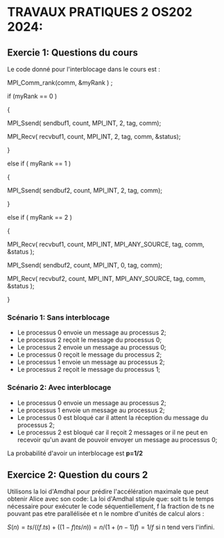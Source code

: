# **TRAVAUX PRATIQUES 2 OS202 2024:**


## **Exercie 1: Questions du cours**


Le code donné pour l'interblocage dans le cours est : 

MPI_Comm_rank(comm, &myRank ) ;


if (myRank == 0 )


{


MPI_Ssend( sendbuf1, count, MPI_INT, 2, tag, comm);


MPI_Recv( recvbuf1, count, MPI_INT, 2, tag, comm, &status);


}


else if ( myRank == 1 )


{


MPI_Ssend( sendbuf2, count, MPI_INT, 2, tag, comm);


}


else if ( myRank == 2 )


{


MPI_Recv( recvbuf1, count, MPI_INT, MPI_ANY_SOURCE, tag, comm,
&status );


MPI_Ssend( sendbuf2, count, MPI_INT, 0, tag, comm);


MPI_Recv( recvbuf2, count, MPI_INT, MPI_ANY_SOURCE, tag, comm,
&status );


}



### Scénario 1: Sans interblocage


- Le processus 0 envoie un message au processus 2;
- Le processus 2 reçoit le message du processus 0;
- Le processus 2 envoie un message au processus 0;
- Le processus 0 reçoit le message du processus 2;
- Le processus 1 envoie un message au processus 2;
- Le processus 2 reçoit le message du processus 1;

### Scénario 2: Avec interblocage 


- Le processus 0 envoie un message au processus 2;
- Le processus 1 envoie un message au processus 2;
- Le processus 0 est bloqué car il attent la réception du message du processus 2;
- Le processus 2 est bloqué car il reçoit 2 messages or il ne peut en recevoir qu'un avant de pouvoir envoyer un message au processus 0;

La probabilité d'avoir un interblocage est **p=1/2**



## **Exercice 2: Question du cours 2**

Utilisons la loi d'Amdhal pour prédire l'accélération maximale que peut obtenir Alice avec son code:
La loi d'Amdhal stipule que: soit ts le temps nécessaire pour exécuter le code séquentiellement, f la fraction de ts ne pouvant pas etre parallélisée et n le nombre d'unités de calcul alors :

$S(n) = ts/((f.ts)+((1-f)ts/n)) = n/(1+ (n-1)f) = 1/f$ si n tend vers l'infini.











